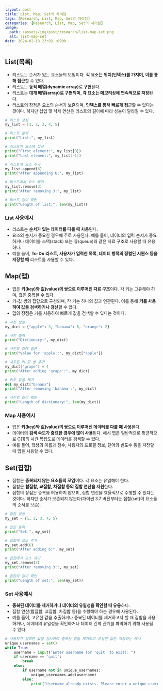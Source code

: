 ```yaml
---
layout: post
title: List, Map, Set의 차이점
tags: [Research, List, Map, Set의 차이점]
categories: [Research, List, Map, Set의 차이점]
image:
  path: /assets/img/post/research/list-map-set.png
  alt: list-map-set
date: 2024-02-13 23:08 +0900
---
```


## List(목록)

- 리스트는 순서가 있는 요소들의 모임이다. **각 요소는 위치(인덱스)를 가지며, 이를 통해 접근**할 수 있다.
- 리스트는 **동적 배열(dynamic array)로 구현**된다.
- 리스트는 **대개 배열(array)로 구현되며, 각 요소는 메모리상에 연속적으로 저장**된다.
- 리스트의 장점은 요소의 순서가 보존되며, **인덱스를 통해 빠르게 접근**할 수 있다는 것이다. 하지만 삽입 및 삭제 연산은 리스트의 길이에 따라 성능이 달라질 수 있다.

```python
# 리스트 생성
my_list = [1, 2, 3, 4, 5]

# 리스트 출력
print("List:", my_list)

# 리스트의 요소에 접근
print("First element:", my_list[0])
print("Last element:", my_list[-1])

# 리스트에 요소 추가
my_list.append(6)
print("After appending 6:", my_list)

# 리스트에서 요소 제거
my_list.remove(3)
print("After removing 3:", my_list)

# 리스트 길이 확인
print("Length of list:", len(my_list))
```

### List 사용예시

- 리스트는 **순서가 있는 데이터를 다룰 때 사용**된다.
- 요소의 순서가 중요한 경우에 주로 사용된다. 예를 들어, 데이터의 입력 순서가 중요하거나 데이터를 스택(stack) 또는 큐(queue)와 같은 자료 구조로 사용할 때 유용하다.
- 예를 들어, **To-Do 리스트, 사용자가 입력한 목록, 데이터 항목의 정렬된 시퀀스 등을 저장할 때** 리스트를 사용할 수 있다.

## Map(맵)

- 맵은 **키(key)와 값(value)의 쌍으로 이루어진 자료 구조**이다. 각 키는 고유해야 하며, 값은 중복될 수 있다.
- 키-값 쌍의 집합으로 구성되며, 각 키는 하나의 값과 연관된다. 이를 통해 **키를 사용하여 값을 검색하거나 갱신**할 수 있다.
- 맵의 장점은 키를 사용하여 빠르게 값을 검색할 수 있다는 것이다.

```python
# 사전 생성
my_dict = {"apple": 3, "banana": 5, "orange": 2}

# 사전 출력
print("Dictionary:", my_dict)

# 사전의 값에 접근
print("Value for 'apple':", my_dict["apple"])

# 새로운 키-값 쌍 추가
my_dict["grape"] = 4
print("After adding 'grape':", my_dict)

# 키로 값을 제거
del my_dict["banana"]
print("After removing 'banana':", my_dict)

# 사전의 길이 확인
print("Length of dictionary:", len(my_dict))
```

### Map 사용예시

- 맵은 **키(key)와 값(value)의 쌍으로 이루어진 데이터를 다룰 때 사용**된다.
- 데이터의 **검색 속도가 중요한 경우에 많이 사용**된다. 해시 맵은 일반적으로 평균적으로 O(1)의 시간 복잡도로 데이터를 검색할 수 있다.
- 예를 들어, 학생의 이름과 점수, 사용자의 프로필 정보, 단어의 빈도수 등을 저장할 때 맵을 사용할 수 있다.

## Set(집합)

- 집합은 **중복되지 않는 요소들의 모임**이다. 각 요소는 유일해야 한다.
- 집합은 **합집합, 교집합, 차집합 등의 집합 연산을 지원**한다.
- 집합의 장점은 중복을 허용하지 않으며, 집합 연산을 효율적으로 수행할 수 있다는 것이다. 하지만 순서가 보존되지 않는다(파이썬 3.7 버전부터는 집합(set)이 요소들의 순서를 보존).

```python
# 집합 생성
my_set = {1, 2, 3, 4, 5}

# 집합 출력
print("Set:", my_set)

# 집합에 요소 추가
my_set.add(6)
print("After adding 6:", my_set)

# 집합에서 요소 제거
my_set.remove(3)
print("After removing 3:", my_set)

# 집합의 길이 확인
print("Length of set:", len(my_set))
```

### Set 사용예시

- **중복된 데이터를 제거하거나 데이터의 유일성을 확인할 때 유용**하다.
- 집합 연산(합집합, 교집합, 차집합 등)을 수행해야 하는 경우에 사용된다.
- 예를 들어, 고유한 값을 추출하거나 중복된 데이터를 제거하고자 할 때 집합을 사용하거나, 데이터의 유일성을 확인하거나 데이터 간의 관계를 파악하기 위해 사용될 수 있다.

```python
# 사용자가 입력한 값을 검사하여 중복된 값을 제거하고 유일한 값만 저장하는 예시
unique_usernames = set()
while True:
    username = input("Enter username (or 'quit' to exit): ")
    if username == 'quit':
        break
    else:
        if username not in unique_usernames:
            unique_usernames.add(username)
        else:
            print("Username already exists. Please enter a unique username.")
```
